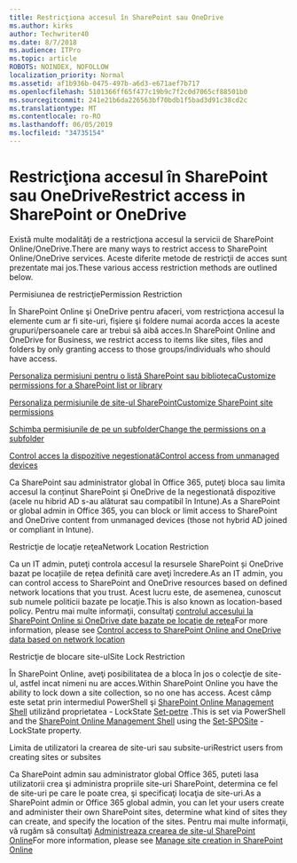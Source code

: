 ```yaml
---
title: Restricţiona accesul în SharePoint sau OneDrive
ms.author: kirks
author: Techwriter40
ms.date: 8/7/2018
ms.audience: ITPro
ms.topic: article
ROBOTS: NOINDEX, NOFOLLOW
localization_priority: Normal
ms.assetid: af1b936b-0475-497b-a6d3-e671aef7b717
ms.openlocfilehash: 5101366ff65f477c19b9c7f2c0d7065cf88501b0
ms.sourcegitcommit: 241e21b6da226563bf70bdb1f5bad3d91c38cd2c
ms.translationtype: MT
ms.contentlocale: ro-RO
ms.lasthandoff: 06/05/2019
ms.locfileid: "34735154"
---
```

# <a name="restrict-access-in-sharepoint-or-onedrive"></a><span data-ttu-id="a414c-102">Restricţiona accesul în SharePoint sau OneDrive</span><span class="sxs-lookup"><span data-stu-id="a414c-102">Restrict access in SharePoint or OneDrive</span></span>

<span data-ttu-id="a414c-103">Există multe modalităţi de a restricţiona accesul la servicii de SharePoint Online/OneDrive.</span><span class="sxs-lookup"><span data-stu-id="a414c-103">There are many ways to restrict access to SharePoint Online/OneDrive services.</span></span> <span data-ttu-id="a414c-104">Aceste diferite metode de restricţii de acces sunt prezentate mai jos.</span><span class="sxs-lookup"><span data-stu-id="a414c-104">These various access restriction methods are outlined below.</span></span> 

<span data-ttu-id="a414c-105">Permisiunea de restricţie</span><span class="sxs-lookup"><span data-stu-id="a414c-105">Permission Restriction</span></span>

<span data-ttu-id="a414c-106">În SharePoint Online şi OneDrive pentru afaceri, vom restricţiona accesul la elemente cum ar fi site-uri, fişiere şi foldere numai acorda acces la aceste grupuri/persoanele care ar trebui să aibă acces.</span><span class="sxs-lookup"><span data-stu-id="a414c-106">In SharePoint Online and OneDrive for Business, we restrict access to items like sites, files and folders by only granting access to those groups/individuals who should have access.</span></span>

[<span data-ttu-id="a414c-107">Personaliza permisiuni pentru o listă SharePoint sau biblioteca</span><span class="sxs-lookup"><span data-stu-id="a414c-107">Customize permissions for a SharePoint list or library</span></span>](https://support.office.com/en-us/article/Customize-permissions-for-a-SharePoint-list-or-library-02d770f3-59eb-4910-a608-5f84cc297782)

[<span data-ttu-id="a414c-108">Personaliza permisiunile de site-ul SharePoint</span><span class="sxs-lookup"><span data-stu-id="a414c-108">Customize SharePoint site permissions</span></span>](https://docs.microsoft.com/en-us/sharepoint/customize-sharepoint-site-permissions)

[<span data-ttu-id="a414c-109">Schimba permisiunile de pe un subfolder</span><span class="sxs-lookup"><span data-stu-id="a414c-109">Change the permissions on a subfolder</span></span>](https://support.office.com/en-us/article/Change-the-permissions-on-a-subfolder-5427BD7C-F20A-4F75-8CF2-5359DD45A1A6)

[<span data-ttu-id="a414c-110">Control acces la dispozitive negestionată</span><span class="sxs-lookup"><span data-stu-id="a414c-110">Control access from unmanaged devices</span></span>](https://docs.microsoft.com/en-us/sharepoint/control-access-from-unmanaged-devices)

<span data-ttu-id="a414c-111">Ca SharePoint sau administrator global în Office 365, puteţi bloca sau limita accesul la conținut SharePoint și OneDrive de la negestionată dispozitive (acele nu hibrid AD s-au alăturat sau compatibil în Intune).</span><span class="sxs-lookup"><span data-stu-id="a414c-111">As a SharePoint or global admin in Office 365, you can block or limit access to SharePoint and OneDrive content from unmanaged devices (those not hybrid AD joined or compliant in Intune).</span></span>

<span data-ttu-id="a414c-112">Restricţie de locaţie reţea</span><span class="sxs-lookup"><span data-stu-id="a414c-112">Network Location Restriction</span></span>

<span data-ttu-id="a414c-113">Ca un IT admin, puteţi controla accesul la resursele SharePoint și OneDrive bazat pe locațiile de rețea definită care aveţi încredere.</span><span class="sxs-lookup"><span data-stu-id="a414c-113">As an IT admin, you can control access to SharePoint and OneDrive resources based on defined network locations that you trust.</span></span> <span data-ttu-id="a414c-114">Acest lucru este, de asemenea, cunoscut sub numele politicii bazate pe locaţie.</span><span class="sxs-lookup"><span data-stu-id="a414c-114">This is also known as location-based policy.</span></span> <span data-ttu-id="a414c-115">Pentru mai multe informaţii, consultaţi [controlul accesului la SharePoint Online si OneDrive date bazate pe locaţie de reţea](https://docs.microsoft.com/en-us/sharepoint/control-access-based-on-network-location)</span><span class="sxs-lookup"><span data-stu-id="a414c-115">For more information, please see [Control access to SharePoint Online and OneDrive data based on network location](https://docs.microsoft.com/en-us/sharepoint/control-access-based-on-network-location)</span></span>

<span data-ttu-id="a414c-116">Restricţie de blocare site-ul</span><span class="sxs-lookup"><span data-stu-id="a414c-116">Site Lock Restriction</span></span> 

<span data-ttu-id="a414c-117">În SharePoint Online, aveţi posibilitatea de a bloca în jos o colecţie de site-ul, astfel incat nimeni nu are acces.</span><span class="sxs-lookup"><span data-stu-id="a414c-117">Within SharePoint Online you have the ability to lock down a site collection, so no one has access.</span></span> <span data-ttu-id="a414c-118">Acest câmp este setat prin intermediul PowerShell şi [SharePoint Online Management Shell](https://docs.microsoft.com/en-us/powershell/sharepoint/sharepoint-online/connect-sharepoint-online?view=sharepoint-ps) utilizând proprietatea - LockState [Set-petre](https://docs.microsoft.com/en-us/powershell/module/sharepoint-online/set-sposite?view=sharepoint-ps) .</span><span class="sxs-lookup"><span data-stu-id="a414c-118">This is set via PowerShell and the [SharePoint Online Management Shell](https://docs.microsoft.com/en-us/powershell/sharepoint/sharepoint-online/connect-sharepoint-online?view=sharepoint-ps) using the [Set-SPOSite](https://docs.microsoft.com/en-us/powershell/module/sharepoint-online/set-sposite?view=sharepoint-ps) -LockState property.</span></span>

<span data-ttu-id="a414c-119">Limita de utilizatori la crearea de site-uri sau subsite-uri</span><span class="sxs-lookup"><span data-stu-id="a414c-119">Restrict users from creating sites or subsites</span></span>

<span data-ttu-id="a414c-120">Ca SharePoint admin sau administrator global Office 365, puteti lasa utilizatorii crea şi administra propriile site-uri SharePoint, determina ce fel de site-uri pe care le poate crea, şi specificaţi locaţia de site-uri.</span><span class="sxs-lookup"><span data-stu-id="a414c-120">As a SharePoint admin or Office 365 global admin, you can let your users create and administer their own SharePoint sites, determine what kind of sites they can create, and specify the location of the sites.</span></span> <span data-ttu-id="a414c-121">Pentru mai multe informaţii, vă rugăm să consultaţi [Administreaza crearea de site-ul SharePoint Online](https://docs.microsoft.com/en-us/sharepoint/manage-site-creation)</span><span class="sxs-lookup"><span data-stu-id="a414c-121">For more information, please see [Manage site creation in SharePoint Online](https://docs.microsoft.com/en-us/sharepoint/manage-site-creation)</span></span>

